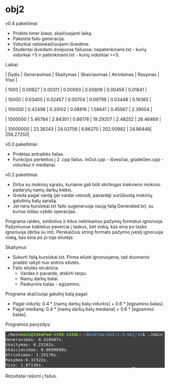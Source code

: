 # obj2

v0.4 pakeitimai:
- Pridėta timer klasė, skaičiuojanti laiką.
- Pakeista failo generacija.
- Vidurkiai nebeskaičiuojami išvedime.
- Studentai išvedami dviejuose failuose: nepatenkinami.txt - kurių vidurkiai <5 ir patenkinami.txt - kurių vidurkiai >=5.

Laikai:

|  Dydis   | Generavimas | Skaitymas | Skaiciavimas | Atrinkimas | Rasymas |   Viso   |

| 1000     |  0.00627    | 0.00311   | 0.00093      | 0.00809    | 0.00459 | 0.01841  |

| 10000    |  0.03405    | 0.02457   | 0.00704      | 0.09799    | 0.03448 | 0.16365  |

| 100000   |  0.42496    | 0.31002   | 0.08916      | 1.56641    | 0.45567 | 2.39054  |

| 1000000  |  5.46784    | 2.84301   | 0.86178      | 19.29207   | 2.48252 | 28.46469 |

| 10000000 |  23.36243   | 24.03756  | 6.86270      | 202.00982  | 24.86446| 256.27250|
  
v0.3 pakeitimai:
- Pridėtas antraštės failas.
- Funkcijos perkeltos į 2 .cpp failus. inOut.cpp - išvesčiai, gradeGen.cpp - vidurkiui ir medianai.

v0.2 pakeitimai:
- Dirba su mokinių sąrašu, kuriame gali būti skirtingas kiekvieno mokinio padarytų namų darbų kiekis.
- Išveda pagal vardą (jei vardai vienodi, pavardę) surūšiuotą mokinių galutinių balų sąrašą.
- Jei nėra kursiokai.txt failo sugeneruoja naują failą Generated.txt, su kuriuo toliau vykdo operacijas.

Programa raides, simbolius ir kitus netinkamus pažymių formatus ignoruoja.
Pažymiuose kablelius pavercia į taskus, bet viską, kas eina po tasko ignoriuoja (dirba su int).
Perskaičius string formato pažymio įvestį ignoruoja viską, kas eina po jo toje eilutėje.

Skaitymui:
- Sukurti failą kursiokai.txt. Pirma eilutė ignoruojama, tad duomenis pradėti rašyti nuo antros eilutės.
- Failo eilutės struktūra:
  - Vardas ir pavardė, atskirti tarpu.
  - Namų darbų balai.
  - Paskurinis balas - egzamino.

Programa skaičiuoja galutinį balą pagal:
- Pagal vidurkį: 0.4 * [namų darbų balų vidurkis] + 0.6 * [egzamino balas].
- Pagal medianą: 0.4 * [namų darbų balų mediana] + 0.6 * [egzamino balas].

Programos pavyzdys:

![Programos pavyzdys](https://github.com/benas761/obj2/blob/v0.4/v0.4%20ex)

Rezultatai rašomi į failus.
